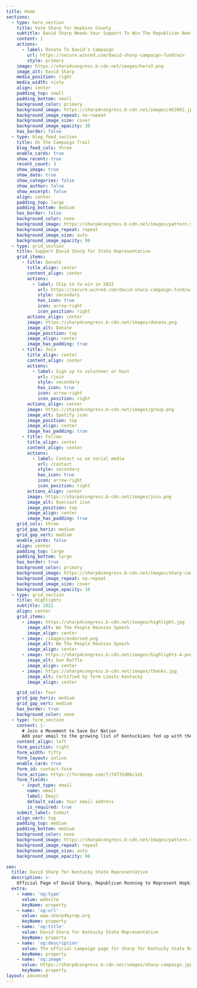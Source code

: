 ```yaml
---
title: Home
sections:
  - type: hero_section
    title: Vote Sharp for Hopkins County
    subtitle: David Sharp Needs Your Support To Win The Republican Nomination.
    content: |
    actions:
      - label: Donate To David's Campaign
        url: https://secure.winred.com/david-sharp-campaign-fund/win
        style: primary
    image: https://sharp4congress.b-cdn.net/images/hero3.png
    image_alt: David Sharp
    media_position: right
    media_width: sixty
    align: center
    padding_top: small
    padding_bottom: small
    background_color: primary
    background_image: https://sharp4congress.b-cdn.net/images/463962.jpg
    background_image_repeat: no-repeat
    background_image_size: cover
    background_image_opacity: 30
    has_border: false
  - type: blog_feed_section
    title: On the Campaign Trail
    blog_feed_cols: three
    enable_cards: true
    show_recent: true
    recent_count: 3
    show_image: true
    show_date: true
    show_categories: false
    show_author: false
    show_excerpt: false
    align: center
    padding_top: large
    padding_bottom: medium
    has_border: false
    background_color: none
    background_image: https://sharp4congress.b-cdn.net/images/pattern.svg
    background_image_repeat: repeat
    background_image_size: auto
    background_image_opacity: 98
  - type: grid_section
    title: Support David Sharp for State Representative
    grid_items:
      - title: Donate
        title_align: center
        content_align: center
        actions:
          - label: Chip in to win in 2022
            url: https://secure.winred.com/david-sharp-campaign-fund/win
            style: secondary
            has_icon: true
            icon: arrow-right
            icon_position: right
        actions_align: center
        image: https://sharp4congress.b-cdn.net/images/donate.png
        image_alt: Donate
        image_position: top
        image_align: center
        image_has_padding: true
      - title: Join
        title_align: center
        content_align: center
        actions:
          - label: Sign up to volunteer or host
            url: /join
            style: secondary
            has_icon: true
            icon: arrow-right
            icon_position: right
        actions_align: center
        image: https://sharp4congress.b-cdn.net/images/group.png
        image_alt: Spotify icon
        image_position: top
        image_align: center
        image_has_padding: true
      - title: Follow
        title_align: center
        content_align: center
        actions:
          - label: Contact us on social media
            url: /contact
            style: secondary
            has_icon: true
            icon: arrow-right
            icon_position: right
        actions_align: center
        image: https://sharp4congress.b-cdn.net/images/join.png
        image_alt: Overcast icon
        image_position: top
        image_align: center
        image_has_padding: true
    grid_cols: three
    grid_gap_horiz: medium
    grid_gap_vert: medium
    enable_cards: false
    align: center
    padding_top: large
    padding_bottom: large
    has_border: true
    background_color: primary
    background_image: https://sharp4congress.b-cdn.net/images/sharp-campaign.jpg
    background_image_repeat: no-repeat
    background_image_size: cover
    background_image_opacity: 10
  - type: grid_section
    title: Highlights
    subtitle: 2021
    align: center
    grid_items:
      - image: https://sharp4congress.b-cdn.net/images/highlight.jpg
        image_alt: We The People Reunion Speech
        image_align: center
      - image: /images/endorsed.png
        image_alt: We The People Reunion Speech
        image_align: center
      - image: https://sharp4congress.b-cdn.net/images/highlights-4.png
        image_alt: Gun Raffle
        image_align: center
      - image: https://sharp4congress.b-cdn.net/images/thanks.jpg
        image_alt: Certified by Term Limits Kentucky
        image_align: center

    grid_cols: four
    grid_gap_horiz: medium
    grid_gap_vert: medium
    has_border: true
    background_color: none
  - type: form_section
    content: |-
      # Join a Movement to Save Our Nation
      Add your email to the growing list of Kentuckians fed up with the status quo.
    content_align: left
    form_position: right
    form_width: fifty
    form_layout: inline
    enable_card: true
    form_id: contact-form
    form_action: https://formkeep.com/f/7d735d06c1e5
    form_fields:
      - input_type: email
        name: email
        label: Email
        default_value: Your email address
        is_required: true
    submit_label: Submit
    align_vert: top
    padding_top: medium
    padding_bottom: medium
    background_color: none
    background_image: https://sharp4congress.b-cdn.net/images/pattern.svg
    background_image_repeat: repeat
    background_image_size: auto
    background_image_opacity: 98

seo:
  title: David Sharp for Kentucky State Representative
  description: >-
    Official Page of David Sharp, Republican Running to Represent Hopkins County in Kentucky's House of Representatives.
  extra:
    - name: 'og:type'
      value: website
      keyName: property
    - name: 'og:url'
      value: www.sharp4kyrep.org
      keyName: property
    - name: 'og:title'
      value: David Sharp for Kentucky State Representative
      keyName: property
    - name: 'og:description'
      value: The official campaign page for Sharp for Kentucky State Representative.
      keyName: property
    - name: 'og:image'
      value: https://sharp4congress.b-cdn.net/images/sharp-campaign.jpg
      keyName: property
layout: advanced
---
```

